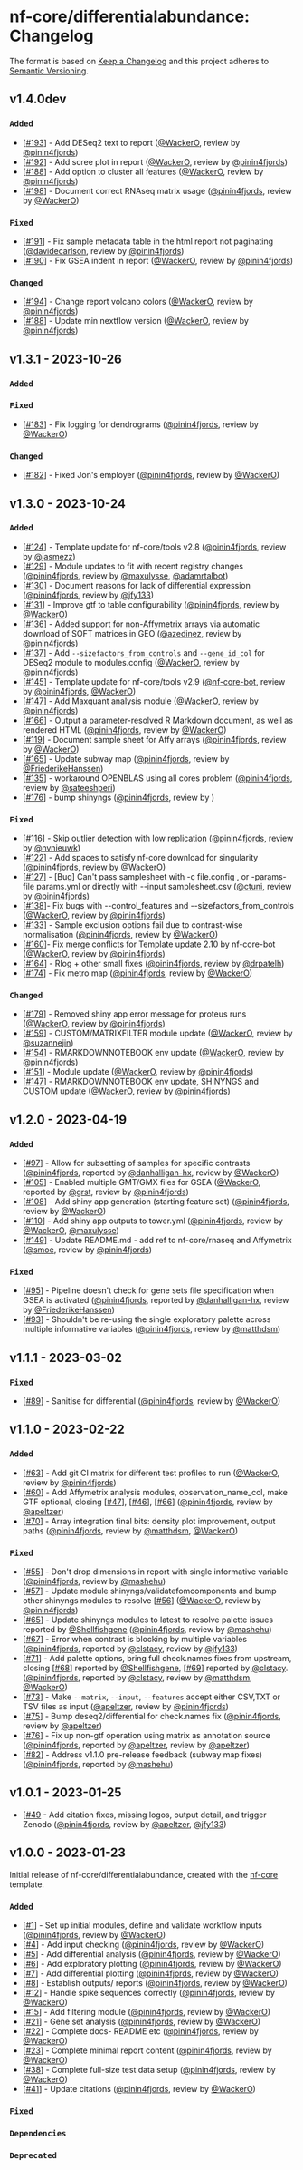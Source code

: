 # nf-core/differentialabundance: Changelog

The format is based on [Keep a Changelog](https://keepachangelog.com/en/1.0.0/)
and this project adheres to [Semantic Versioning](https://semver.org/spec/v2.0.0.html).

## v1.4.0dev

### `Added`

- [[#193](https://github.com/nf-core/differentialabundance/pull/193)] - Add DESeq2 text to report ([@WackerO](https://github.com/WackerO), review by [@pinin4fjords](https://github.com/pinin4fjords))
- [[#192](https://github.com/nf-core/differentialabundance/pull/192)] - Add scree plot in report ([@WackerO](https://github.com/WackerO), review by [@pinin4fjords](https://github.com/pinin4fjords))
- [[#188](https://github.com/nf-core/differentialabundance/pull/188)] - Add option to cluster all features ([@WackerO](https://github.com/WackerO), review by [@pinin4fjords](https://github.com/pinin4fjords))
- [[#198](https://github.com/nf-core/differentialabundance/pull/200)] - Document correct RNAseq matrix usage ([@pinin4fjords](https://github.com/pinin4fjords), review by [@WackerO](https://github.com/WackerO))

### `Fixed`

- [[#191](https://github.com/nf-core/differentialabundance/issues/191)] - Fix sample metadata table in the html report not paginating ([@davidecarlson](https://github.com/davidecarlson), review by [@pinin4fjords](https://github.com/pinin4fjords))
- [[#190](https://github.com/nf-core/differentialabundance/pull/190)] - Fix GSEA indent in report ([@WackerO](https://github.com/WackerO), review by [@pinin4fjords](https://github.com/pinin4fjords))

### `Changed`

- [[#194](https://github.com/nf-core/differentialabundance/pull/194)] - Change report volcano colors ([@WackerO](https://github.com/WackerO), review by [@pinin4fjords](https://github.com/pinin4fjords))
- [[#188](https://github.com/nf-core/differentialabundance/pull/188)] - Update min nextflow version ([@WackerO](https://github.com/WackerO), review by [@pinin4fjords](https://github.com/pinin4fjords))

## v1.3.1 - 2023-10-26

### `Added`

### `Fixed`

- [[#183](https://github.com/nf-core/differentialabundance/pull/183)] - Fix logging for dendrograms ([@pinin4fjords](https://github.com/pinin4fjords), review by [@WackerO](https://github.com/WackerO))

### `Changed`

- [[#182](https://github.com/nf-core/differentialabundance/pull/182)] - Fixed Jon's employer ([@pinin4fjords](https://github.com/pinin4fjords), review by [@WackerO](https://github.com/WackerO))

## v1.3.0 - 2023-10-24

### `Added`

- [[#124](https://github.com/nf-core/differentialabundance/pull/124)] - Template update for nf-core/tools v2.8 ([@pinin4fjords](https://github.com/pinin4fjords), review by [@jasmezz](https://github.com/jasmezz))
- [[#129](https://github.com/nf-core/differentialabundance/pull/129)] - Module updates to fit with recent registry changes ([@pinin4fjords](https://github.com/pinin4fjords), review by [@maxulysse](https://github.com/maxulysse), [@adamrtalbot](https://github.com/adamrtalbot))
- [[#130](https://github.com/nf-core/differentialabundance/pull/130)] - Document reasons for lack of differential expression ([@pinin4fjords](https://github.com/pinin4fjords), review by [@jfy133](https://github.com/jfy133))
- [[#131](https://github.com/nf-core/differentialabundance/pull/131)] - Improve gtf to table configurability ([@pinin4fjords](https://github.com/pinin4fjords), review by [@WackerO](https://github.com/WackerO))
- [[#136](https://github.com/nf-core/differentialabundance/pull/136)] - Added support for non-Affymetrix arrays via automatic download of SOFT matrices in GEO ([@azedinez](https://github.com/azedinez), review by [@pinin4fjords](https://github.com/pinin4fjords))
- [[#137](https://github.com/nf-core/differentialabundance/pull/137)] - Add `--sizefactors_from_controls` and `--gene_id_col` for DESeq2 module to modules.config ([@WackerO](https://github.com/WackerO), review by [@pinin4fjords](https://github.com/pinin4fjords))
- [[#145](https://github.com/nf-core/differentialabundance/pull/145)] - Template update for nf-core/tools v2.9 ([@nf-core-bot](https://github.com/nf-core-bot), review by [@pinin4fjords](https://github.com/pinin4fjords), [@WackerO](https://github.com/WackerO))
- [[#147](https://github.com/nf-core/differentialabundance/pull/147)] - Add Maxquant analysis module ([@WackerO](https://github.com/WackerO), review by [@pinin4fjords](https://github.com/pinin4fjords))
- [[#166](https://github.com/nf-core/differentialabundance/issues/166)] - Output a parameter-resolved R Markdown document, as well as rendered HTML ([@pinin4fjords](https://github.com/pinin4fjords), review by [@WackerO](https://github.com/WackerO))
- [[#119](https://github.com/nf-core/differentialabundance/issues/119)] - Document sample sheet for Affy arrays ([@pinin4fjords](https://github.com/pinin4fjords), review by [@WackerO](https://github.com/WackerO))
- [[#165](https://github.com/nf-core/differentialabundance/issues/165)] - Update subway map ([@pinin4fjords](https://github.com/pinin4fjords), review by [@FriederikeHanssen](https://github.com/FriederikeHanssen))
- [[#135](https://github.com/nf-core/differentialabundance/issues/135)] - workaround OPENBLAS using all cores problem ([@pinin4fjords](https://github.com/pinin4fjords), review by [@sateeshperi](https://github.com/sateeshperi))
- [[#176](https://github.com/nf-core/differentialabundance/pull/176)] - bump shinyngs ([@pinin4fjords](https://github.com/pinin4fjords), review by )

### `Fixed`

- [[#116](https://github.com/nf-core/differentialabundance/issues/116)] - Skip outlier detection with low replication ([@pinin4fjords](https://github.com/pinin4fjords), review by [@nvnieuwk](https://github.com/nvnieuwk))
- [[#122](https://github.com/nf-core/differentialabundance/pull/126)] - Add spaces to satisfy nf-core download for singularity ([@pinin4fjords](https://github.com/pinin4fjords), review by [@WackerO](https://github.com/WackerO))
- [[#127](https://github.com/nf-core/differentialabundance/issues/127)] - [Bug] Can't pass samplesheet with -c file.config , or -params-file params.yml or directly with --input samplesheet.csv ([@ctuni](https://github.com/ctuni), review by [@pinin4fjords](https://github.com/pinin4fjords))
- [[#138](https://github.com/nf-core/differentialabundance/issues/138)]- Fix bugs with --control_features and --sizefactors_from_controls ([@WackerO](https://github.com/WackerO), review by [@pinin4fjords](https://github.com/pinin4fjords))
- [[#133](https://github.com/nf-core/differentialabundance/issues/133)] - Sample exclusion options fail due to contrast-wise normalisation ([@pinin4fjords](https://github.com/pinin4fjords), review by [@WackerO](https://github.com/WackerO))
- [[#160](https://github.com/nf-core/differentialabundance/issues/160)]- Fix merge conflicts for Template update 2.10 by nf-core-bot ([@WackerO](https://github.com/WackerO), review by [@pinin4fjords](https://github.com/pinin4fjords))
- [[#164](https://github.com/nf-core/differentialabundance/pull/164)] - Rlog + other small fixes ([@pinin4fjords](https://github.com/pinin4fjords), review by [@drpatelh](https://github.com/drpatelh))
- [[#174](https://github.com/nf-core/differentialabundance/pull/174)] - Fix metro map ([@pinin4fjords](https://github.com/pinin4fjords), review by [@WackerO](https://github.com/WackerO))

### `Changed`

- [[#179](https://github.com/nf-core/differentialabundance/issues/179)] - Removed shiny app error message for proteus runs ([@WackerO](https://github.com/WackerO), review by [@pinin4fjords](https://github.com/pinin4fjords))
- [[#159](https://github.com/nf-core/differentialabundance/issues/159)] - CUSTOM/MATRIXFILTER module update ([@WackerO](https://github.com/WackerO), review by [@suzannejin](https://github.com/suzannejin))
- [[#154](https://github.com/nf-core/differentialabundance/issues/154)] - RMARKDOWNNOTEBOOK env update ([@WackerO](https://github.com/WackerO), review by [@pinin4fjords](https://github.com/pinin4fjords))
- [[#151](https://github.com/nf-core/differentialabundance/issues/151)] - Module update ([@WackerO](https://github.com/WackerO), review by [@pinin4fjords](https://github.com/pinin4fjords))
- [[#147](https://github.com/nf-core/differentialabundance/pull/147)] - RMARKDOWNNOTEBOOK env update, SHINYNGS and CUSTOM update ([@WackerO](https://github.com/WackerO), review by [@pinin4fjords](https://github.com/pinin4fjords))

## v1.2.0 - 2023-04-19

### `Added`

- [[#97](https://github.com/nf-core/differentialabundance/issues/97)] - Allow for subsetting of samples for specific contrasts ([@pinin4fjords](https://github.com/pinin4fjords), reported by [@danhalligan-hx](https://github.com/danhalligan-hx), review by [@WackerO](https://github.com/WackerO))
- [[#105](https://github.com/nf-core/differentialabundance/pull/105)] - Enabled multiple GMT/GMX files for GSEA ([@WackerO](https://github.com/WackerO), reported by [@grst](https://github.com/grst), review by [@pinin4fjords](https://github.com/pinin4fjords))
- [[#108](https://github.com/nf-core/differentialabundance/issues/108)] - Add shiny app generation (starting feature set) ([@pinin4fjords](https://github.com/pinin4fjords), review by [@WackerO](https://github.com/WackerO))
- [[#110](https://github.com/nf-core/differentialabundance/pull/110)] - Add shiny app outputs to tower.yml ([@pinin4fjords](https://github.com/pinin4fjords), review by [@WackerO](https://github.com/WackerO), [@maxulysse](https://github.com/maxulysse))
- [[#149]](https://github.com/nf-core/differentialabundance/pull/149) - Update README.md - add ref to nf-core/rnaseq and Affymetrix ([@smoe](https://github.com/smoe), review by [@pinin4fjords](https://github.com/pinin4fjords))

### `Fixed`

- [[#95](https://github.com/nf-core/differentialabundance/issues/95)] - Pipeline doesn't check for gene sets file specification when GSEA is activated ([@pinin4fjords](https://github.com/pinin4fjords), reported by [@danhalligan-hx](https://github.com/danhalligan-hx), review by [@FriederikeHanssen](https://github.com/FriederikeHanssen))
- [[#93](https://github.com/nf-core/differentialabundance/issues/93)] - Shouldn't be re-using the single exploratory palette across multiple informative variables ([@pinin4fjords](https://github.com/pinin4fjords), review by [@matthdsm](https://github.com/matthdsm))

## v1.1.1 - 2023-03-02

### `Fixed`

- [[#89](https://github.com/nf-core/differentialabundance/pull/89)] - Sanitise for differential ([@pinin4fjords](https://github.com/pinin4fjords), review by [@WackerO](https://github.com/WackerO))

## v1.1.0 - 2023-02-22

### `Added`

- [[#63](https://github.com/nf-core/differentialabundance/issues/63)] - Add git CI matrix for different test profiles to run ([@WackerO](https://github.com/WackerO), review by [@pinin4fjords](https://github.com/pinin4fjords))
- [[#60](https://github.com/nf-core/differentialabundance/pull/60)] - Add Affymetrix analysis modules, observation_name_col, make GTF optional, closing [[#47](https://github.com/nf-core/differentialabundance/issues/47)], [[#46](https://github.com/nf-core/differentialabundance/issues/46)], [[#66](https://github.com/nf-core/differentialabundance/issues/66)] ([@pinin4fjords](https://github.com/pinin4fjords), review by [@apeltzer](https://github.com/apeltzer))
- [[#70](https://github.com/nf-core/differentialabundance/pull/70)] - Array integration final bits: density plot improvement, output paths ([@pinin4fjords](https://github.com/pinin4fjords), review by [@matthdsm](https://github.com/matthdsm), [@WackerO](https://github.com/WackerO))

### `Fixed`

- [[#55](https://github.com/nf-core/differentialabundance/pull/55)] - Don't drop dimensions in report with single informative variable ([@pinin4fjords](https://github.com/pinin4fjords), review by [@mashehu](https://github.com/mashehu))
- [[#57](https://github.com/nf-core/differentialabundance/issues/57)] - Update module shinyngs/validatefomcomponents and bump other shinyngs modules to resolve [[#56](https://github.com/nf-core/differentialabundance/issues/56)] ([@WackerO](https://github.com/WackerO), review by [@pinin4fjords](https://github.com/pinin4fjords))
- [[#65](https://github.com/nf-core/differentialabundance/pull/65)] - Update shinyngs modules to latest to resolve palette issues reported by [@Shellfishgene](https://github.com/Shellfishgene) ([@pinin4fjords](https://github.com/pinin4fjords), review by [@mashehu](https://github.com/mashehu))
- [[#67](https://github.com/nf-core/differentialabundance/issues/67)] - Error when contrast is blocking by multiple variables ([@pinin4fjords](https://github.com/pinin4fjords), reported by [@clstacy](https://github.com/clstacy), review by [@jfy133](https://github.com/jfy133))
- [[#71](https://github.com/nf-core/differentialabundance/pull/71)] - Add palette options, bring full check.names fixes from upstream, closing [[#68](https://github.com/nf-core/differentialabundance/issues/68)] reported by [@Shellfishgene](https://github.com/Shellfishgene), [[#69](https://github.com/nf-core/differentialabundance/issues/69)] reported by [@clstacy](https://github.com/clstacy). ([@pinin4fjords](https://github.com/pinin4fjords), reported by [@clstacy](https://github.com/clstacy), review by [@matthdsm](https://github.com/matthdsm), [@WackerO](https://github.com/WackerO))
- [[#73](https://github.com/nf-core/differentialabundance/pull/73)] - Make `--matrix`, `--input`, `--features` accept either CSV,TXT or TSV files as input ([@apeltzer](https://github.com/apeltzer), review by [@pinin4fjords](https://github.com/pinin4fjords))
- [[#75](https://github.com/nf-core/differentialabundance/pull/75)] - Bump deseq2/differential for check.names fix ([@pinin4fjords](https://github.com/pinin4fjords), review by [@apeltzer](https://github.com/apeltzer))
- [[#76](https://github.com/nf-core/differentialabundance/pull/76)] - Fix up non-gtf operation using matrix as annotation source ([@pinin4fjords](https://github.com/pinin4fjords), reported by [@apeltzer](https://github.com/apeltzer), review by [@apeltzer](https://github.com/apeltzer))
- [[#82](https://github.com/nf-core/differentialabundance/pull/82)] - Address v1.1.0 pre-release feedback (subway map fixes) ([@pinin4fjords](https://github.com/pinin4fjords), reported by [@mashehu](https://github.com/mashehu))

## v1.0.1 - 2023-01-25

- [[#49](https://github.com/nf-core/differentialabundance/pull/49) - Add citation fixes, missing logos, output detail, and trigger Zenodo ([@pinin4fjords](https://github.com/pinin4fjords), review by [@apeltzer](https://github.com/apeltzer), [@jfy133](https://github.com/jfy133))

## v1.0.0 - 2023-01-23

Initial release of nf-core/differentialabundance, created with the [nf-core](https://nf-co.re/) template.

### `Added`

- [[#1](https://github.com/nf-core/differentialabundance/issues/3)] - Set up initial modules, define and validate workflow inputs ([@pinin4fjords](https://github.com/pinin4fjords), review by [@WackerO](https://github.com/WackerO))
- [[#4](https://github.com/nf-core/differentialabundance/issues/4)] - Add input checking ([@pinin4fjords](https://github.com/pinin4fjords), review by [@WackerO](https://github.com/WackerO))
- [[#5](https://github.com/nf-core/differentialabundance/issues/5)] - Add differential analysis ([@pinin4fjords](https://github.com/pinin4fjords), review by [@WackerO](https://github.com/WackerO))
- [[#6](https://github.com/nf-core/differentialabundance/issues/6)] - Add exploratory plotting ([@pinin4fjords](https://github.com/pinin4fjords), review by [@WackerO](https://github.com/WackerO))
- [[#7](https://github.com/nf-core/differentialabundance/issues/7)] - Add differential plotting ([@pinin4fjords](https://github.com/pinin4fjords), review by [@WackerO](https://github.com/WackerO))
- [[#8](https://github.com/nf-core/differentialabundance/issues/8)] - Establish outputs/ reports ([@pinin4fjords](https://github.com/pinin4fjords), review by [@WackerO](https://github.com/WackerO))
- [[#12](https://github.com/nf-core/differentialabundance/issues/12)] - Handle spike sequences correctly ([@pinin4fjords](https://github.com/pinin4fjords), review by [@WackerO](https://github.com/WackerO))
- [[#15](https://github.com/nf-core/differentialabundance/issues/15)] - Add filtering module ([@pinin4fjords](https://github.com/pinin4fjords), review by [@WackerO](https://github.com/WackerO))
- [[#21](https://github.com/nf-core/differentialabundance/issues/21)] - Gene set analysis ([@pinin4fjords](https://github.com/pinin4fjords), review by [@WackerO](https://github.com/WackerO))
- [[#22](https://github.com/nf-core/differentialabundance/issues/22)] - Complete docs- README etc ([@pinin4fjords](https://github.com/pinin4fjords), review by [@WackerO](https://github.com/WackerO))
- [[#23](https://github.com/nf-core/differentialabundance/issues/23)] - Complete minimal report content ([@pinin4fjords](https://github.com/pinin4fjords), review by [@WackerO](https://github.com/WackerO))
- [[#38](https://github.com/nf-core/differentialabundance/issues/38)] - Complete full-size test data setup ([@pinin4fjords](https://github.com/pinin4fjords), review by [@WackerO](https://github.com/WackerO))
- [[#41](https://github.com/nf-core/differentialabundance/issues/41)] - Update citations ([@pinin4fjords](https://github.com/pinin4fjords), review by [@WackerO](https://github.com/WackerO))

### `Fixed`

### `Dependencies`

### `Deprecated`
